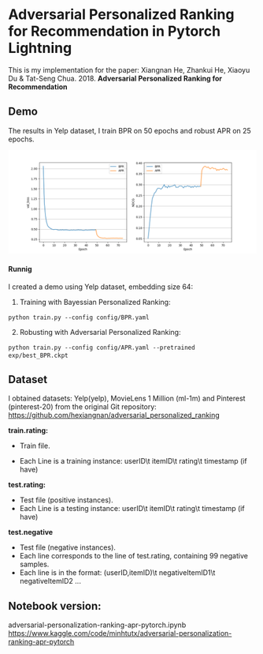 # Adversarial Personalized Ranking for Recommendation in Pytorch Lightning

This is my implementation for the paper:
Xiangnan He, Zhankui He, Xiaoyu Du & Tat-Seng Chua. 2018. **Adversarial Personalized Ranking for Recommendation**  

## Demo
The results in Yelp dataset, I train BPR on 50 epochs and robust APR on 25 epochs.

![figure](figure\validation.png)

#### Runnig
I created a demo using Yelp dataset, embedding size 64:
1. Training with Bayessian Personalized Ranking:
```shell
python train.py --config config/BPR.yaml
```
2. Robusting with Adversarial Personalized Ranking:
```shell
python train.py --config config/APR.yaml --pretrained exp/best_BPR.ckpt
```

## Dataset
I obtained datasets:  Yelp(yelp), MovieLens 1 Million (ml-1m) and Pinterest (pinterest-20) from the original Git repository: https://github.com/hexiangnan/adversarial_personalized_ranking

**train.rating:**

- Train file.


- Each Line is a training instance: userID\t itemID\t rating\t timestamp (if have)

**test.rating:**

- Test file (positive instances).
- Each Line is a testing instance: userID\t itemID\t rating\t timestamp (if have)

**test.negative**

- Test file (negative instances).
- Each line corresponds to the line of test.rating, containing 99 negative samples.
- Each line is in the format: (userID,itemID)\t negativeItemID1\t negativeItemID2 ...

## Notebook version:
adversarial-personalization-ranking-apr-pytorch.ipynb
https://www.kaggle.com/code/minhtutx/adversarial-personalization-ranking-apr-pytorch